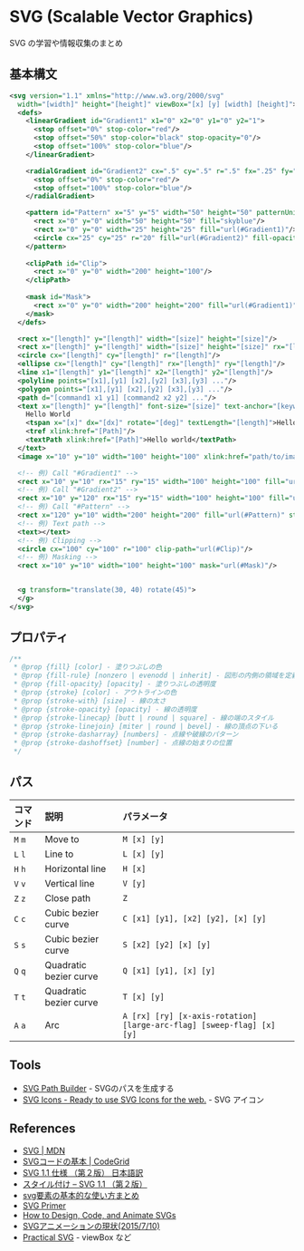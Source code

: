 # SVG (Scalable Vector Graphics)
SVG の学習や情報収集のまとめ

## 基本構文

```xml
<svg version="1.1" xmlns="http://www.w3.org/2000/svg" 
  width="[width]" height="[height]" viewBox="[x] [y] [width] [height]">
  <defs>
    <linearGradient id="Gradient1" x1="0" x2="0" y1="0" y2="1">
      <stop offset="0%" stop-color="red"/>
      <stop offset="50%" stop-color="black" stop-opacity="0"/>
      <stop offset="100%" stop-color="blue"/>
    </linearGradient>

    <radialGradient id="Gradient2" cx=".5" cy=".5" r=".5" fx=".25" fy=".25" spreadMethod="repeat" gradientUnits="">
      <stop offset="0%" stop-color="red"/>
      <stop offset="100%" stop-color="blue"/>
    </radialGradient>

    <pattern id="Pattern" x="5" y="5" width="50" height="50" patternUnits="userSpaceOnUse" patternContentUnits="userSpaceOnUse">
      <rect x="0" y="0" width="50" height="50" fill="skyblue"/>
      <rect x="0" y="0" width="25" height="25" fill="url(#Gradient1)"/>
      <circle cx="25" cy="25" r="20" fill="url(#Gradient2)" fill-opacity=".5"/>
    </pattern>
    
    <clipPath id="Clip">
      <rect x="0" y="0" width="200" height="100"/>
    </clipPath>
    
    <mask id="Mask">
      <rect x="0" y="0" width="200" height="200" fill="url(#Gradient1)"/>
    </mask>
  </defs>

  <rect x="[length]" y="[length]" width="[size]" height="[size]"/>
  <rect x="[length]" y="[length]" width="[size]" height="[size]" rx="[length]" ry="[length]"/>
  <circle cx="[length]" cy="[length]" r="[length]"/>
  <ellipse cx="[length]" cy="[length]" rx="[length]" ry="[length]"/>
  <line x1="[length]" y1="[length]" x2="[length]" y2="[length]"/>
  <polyline points="[x1],[y1] [x2],[y2] [x3],[y3] ..."/>
  <polygon points="[x1],[y1] [x2],[y2] [x3],[y3] ..."/>
  <path d="[command1 x1 y1] [command2 x2 y2] ..."/>
  <text x="[length]" y="[length]" font-size="[size]" text-anchor="[keyword]" fill="[color]">
    Hello World
    <tspan x="[x]" dx="[dx]" rotate="[deg]" textLength="[length]">Hello</tspan> World
    <tref xlink:href="[Path]"/>
    <textPath xlink:href="[Path]">Hello world</textPath>
  </text>
  <image x="10" y="10" width="100" height="100" xlink:href="path/to/image">

  <!-- 例) Call "#Gradient1" -->
  <rect x="10" y="10" rx="15" ry="15" width="100" height="100" fill="url(#Gradient1)"/>
  <!-- 例) Call "#Gradient2" -->
  <rect x="10" y="120" rx="15" ry="15" width="100" height="100" fill="url(#Gradient2)"/>
  <!-- 例) Call "#Pattern" -->
  <rect x="120" y="10" width="200" height="200" fill="url(#Pattern)" stroke="black"/>
  <!-- 例) Text path -->
  <text></text>
  <!-- 例) Clipping -->
  <circle cx="100" cy="100" r="100" clip-path="url(#Clip)"/>
  <!-- 例) Masking -->
  <rect x="10" y="10" width="100" height="100" mask="url(#Mask)"/>


  <g transform="translate(30, 40) rotate(45)">
  </g>
</svg>
```

## プロパティ

```css
/**
 * @prop {fill} [color] - 塗りつぶしの色
 * @prop {fill-rule} [nonzero | evenodd | inherit] - 図形の内側の領域を定義する
 * @prop {fill-opacity} [opacity] - 塗りつぶしの透明度
 * @prop {stroke} [color] - アウトラインの色
 * @prop {stroke-with} [size] - 線の太さ
 * @prop {stroke-opacity} [opacity] - 線の透明度
 * @prop {stroke-linecap} [butt | round | square] - 線の端のスタイル
 * @prop {stroke-linejoin} [miter | round | bevel] - 線の頂点の下いる
 * @prop {stroke-dasharray} [numbers] - 点線や破線のパターン
 * @prop {stroke-dashoffset} [number] - 点線の始まりの位置
 */
```

## パス

|コマンド|説明|パラメータ|
|:--|:--|:--|
|`M` `m`| Move to |`M [x] [y]`|
|`L` `l`| Line to |`L [x] [y]`|
|`H` `h`| Horizontal line |`H [x]`|
|`V` `v`| Vertical line |`V [y]`|
|`Z` `z`| Close path |`Z`|
|`C` `c`| Cubic bezier curve |`C [x1] [y1], [x2] [y2], [x] [y]`|
|`S` `s`| Cubic bezier curve |`S [x2] [y2] [x] [y]`|
|`Q` `q`| Quadratic bezier curve |`Q [x1] [y1], [x] [y]`|
|`T` `t`| Quadratic bezier curve |`T [x] [y]`|
|`A` `a`| Arc |`A [rx] [ry] [x-axis-rotation] [large-arc-flag] [sweep-flag] [x] [y]`|


## Tools
- [SVG Path Builder](http://anthonydugois.com/svg-path-builder/) - SVGのパスを生成する
- [SVG Icons - Ready to use SVG Icons for the web.](http://svgicons.sparkk.fr/) - SVG アイコン

## References
- [SVG | MDN](https://developer.mozilla.org/ja/docs/Web/SVG)
- [SVGコードの基本 | CodeGrid](https://app.codegrid.net/entry/svg-basic)
- [SVG 1.1 仕様 （第２版） 日本語訳](http://www.hcn.zaq.ne.jp/___/SVG11-2nd/index.html)
- [スタイル付け – SVG 1.1 （第２版）](http://www.hcn.zaq.ne.jp/___/SVG11-2nd/styling.html)
- [svg要素の基本的な使い方まとめ](http://www.h2.dion.ne.jp/~defghi/svgMemo/svgMemo.htm)
- [SVG Primer](http://www.w3.org/Graphics/SVG/IG/resources/svgprimer.html)
- [How to Design, Code, and Animate SVGs](http://surbhioberoi.com/a-complete-guide-to-svg/)
- [SVGアニメーションの現状(2015/7/10)](http://postd.cc/the-state-of-svg-animation/)
- [Practical SVG](http://alistapart.com/article/practical-svg) - viewBox など
